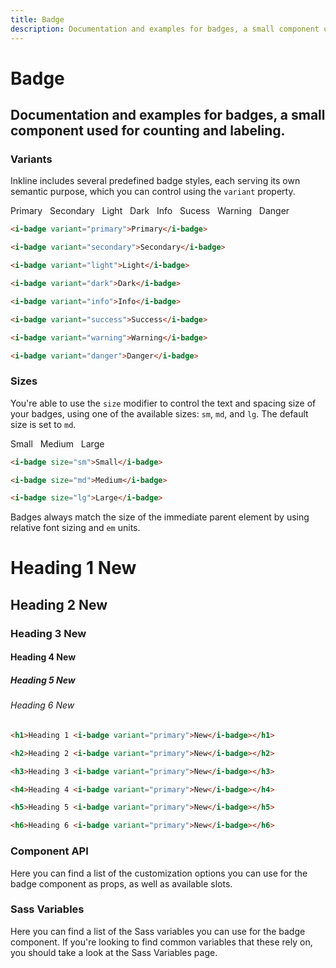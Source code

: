 ```yaml
---
title: Badge
description: Documentation and examples for badges, a small component used for counting and labeling.
---
```


# Badge
## Documentation and examples for badges, a small component used for counting and labeling.

### Variants
Inkline includes several predefined badge styles, each serving its own semantic purpose, which you can control using the `variant` property.

<i-code title="Badge Variants">
<i-tab type="preview">
    <i-badge variant="primary">
        Primary
    </i-badge>&nbsp; 
    <i-badge variant="secondary">
        Secondary
    </i-badge>&nbsp; 
    <i-badge variant="light">
        Light
    </i-badge>&nbsp; 
    <i-badge variant="dark">
        Dark
    </i-badge>&nbsp; 
    <i-badge variant="info">
        Info
    </i-badge>&nbsp; 
    <i-badge variant="success">
        Sucess
    </i-badge>&nbsp; 
    <i-badge variant="warning">
        Warning
    </i-badge>&nbsp; 
    <i-badge variant="danger">
        Danger
    </i-badge>
</i-tab>
<i-tab type="html">

~~~html
<i-badge variant="primary">Primary</i-badge>
~~~
~~~html
<i-badge variant="secondary">Secondary</i-badge>
~~~
~~~html
<i-badge variant="light">Light</i-badge>
~~~
~~~html
<i-badge variant="dark">Dark</i-badge>
~~~
~~~html
<i-badge variant="info">Info</i-badge>
~~~
~~~html
<i-badge variant="success">Success</i-badge>
~~~
~~~html
<i-badge variant="warning">Warning</i-badge>
~~~
~~~html
<i-badge variant="danger">Danger</i-badge>
~~~

</i-tab>
</i-code>

### Sizes

You're able to use the `size` modifier to control the text and spacing size of your badges, using one of the available sizes: `sm`, `md`, and `lg`. The default size is set to `md`.

<i-code title="Badge Sizes">
<i-tab type="preview">
    <i-badge size="sm">
        Small
    </i-badge>&nbsp; 
    <i-badge size="md">
        Medium
    </i-badge>&nbsp; 
    <i-badge size="lg">
        Large
    </i-badge>
</i-tab>
<i-tab type="html">

~~~html
<i-badge size="sm">Small</i-badge>
~~~
~~~html
<i-badge size="md">Medium</i-badge>
~~~
~~~html
<i-badge size="lg">Large</i-badge>
~~~

</i-tab>
</i-code>

Badges always match the size of the immediate parent element by using relative font sizing and `em` units.

<i-code title="Badge Heading Sizes">
<i-tab type="preview">
    <h1 class="_margin-top-0">Heading 1 <i-badge variant="primary">New</i-badge></h1>
    <h2 class="_margin-top-0">Heading 2 <i-badge variant="primary">New</i-badge></h2>
    <h3 class="_margin-top-0">Heading 3 <i-badge variant="primary">New</i-badge></h3>
    <h4 class="_margin-top-0">Heading 4 <i-badge variant="primary">New</i-badge></h4>
    <h5 class="_margin-top-0">Heading 5 <i-badge variant="primary">New</i-badge></h5>
    <h6 class="_margin-top-0">Heading 6 <i-badge variant="primary">New</i-badge></h6>
</i-tab>
<i-tab type="html">

~~~html
<h1>Heading 1 <i-badge variant="primary">New</i-badge></h1>
~~~
~~~html
<h2>Heading 2 <i-badge variant="primary">New</i-badge></h2>
~~~
~~~html
<h3>Heading 3 <i-badge variant="primary">New</i-badge></h3>
~~~
~~~html
<h4>Heading 4 <i-badge variant="primary">New</i-badge></h4>
~~~
~~~html
<h5>Heading 5 <i-badge variant="primary">New</i-badge></h5>
~~~
~~~html
<h6>Heading 6 <i-badge variant="primary">New</i-badge></h6>
~~~

</i-tab>
</i-code>


### Component API
Here you can find a list of the customization options you can use for the badge component as props, as well as available slots.

<i-code title="Badge API" expanded markup="i-badge" link="https://github.com/inkline/inkline/tree/master/packages/inkline/src/components/IBadge">
    <i-tab type="props">
        <api-table>
            <api-table-row>
                <template slot="property">size</template>
                <template slot="description">Sets the size of the badge component.</template>
                <template slot="type"><code>String</code></template>
                <template slot="values"><code>sm</code>, <code>md</code>, <code>lg</code></template>
                <template slot="default"><code>md</code></template>
            </api-table-row>
            <api-table-row>
                <template slot="property">variant</template>
                <template slot="description">Sets the color variant of the badge component.</template>
                <template slot="type"><code>String</code></template>
                <template slot="values"><code>primary</code>, <code>secondary</code>, <code>light</code>, <code>dark</code>, <code>success</code>, <code>danger</code>, <code>warning</code>, <code>info</code></template>
                <template slot="default"><code>primary</code></template>
            </api-table-row>
        </api-table>
    </i-tab>
    <i-tab type="slots">
        <api-table>
            <api-table-row>
                <template slot="slot">default</template>
                <template slot="description">Slot for badge default content.</template>
            </api-table-row>
        </api-table>
    </i-tab>
</i-code>


### Sass Variables
Here you can find a list of the Sass variables you can use for the badge component. If you're looking to find common variables that these rely on, you should take a look at the <nuxt-link :to="{ name: 'docs-core-sass-variables' }">Sass Variables</nuxt-link> page.

<i-code title="Badge" expanded>
    <i-tab type="scss">
        <api-table>
            <api-table-row>
                <template slot="property">$badge-font-size</template>
                <template slot="default"><code>('sm': 65%, 'md': 75%, 'lg': 85%)</code></template>
            </api-table-row>
            <api-table-row>
                <template slot="property">$badge-font-weight</template>
                <template slot="default"><code>font-weight(bold)</code></template>
            </api-table-row>
            <api-table-row>
                <template slot="property">$badge-line-height</template>
                <template slot="default"><code>$line-height</code></template>
            </api-table-row>
            <api-table-row>
                <template slot="property">$badge-border-width</template>
                <template slot="default"><code>$border-width</code></template>
            </api-table-row>
            <api-table-row>
                <template slot="property">$badge-border-radius</template>
                <template slot="default"><code>$border-radius</code></template>
            </api-table-row>
            <api-table-row>
                <template slot="property">$badge-padding-base</template>
                <template slot="default"><code>$spacer-1-2 $spacer-2-3</code></template>
            </api-table-row>
            <api-table-row>
                <template slot="property">$badge-padding</template>
                <template slot="default"><code>size-map($badge-padding-base, $sizes, $size-multipliers)</code></template>
            </api-table-row>
            <api-table-row>
                <template slot="property">$badge-pill-border-radius</template>
                <template slot="default"><code>10rem</code></template>
            </api-table-row>
            <api-table-row>
                <template slot="property">$badge-variants</template>
                <template slot="default"><code>('brand', 'monochrome', 'state')</code></template>
            </api-table-row>
            <api-table-row>
                <template slot="property">$badge-variant-color-light</template>
                <template slot="default"><code>$variant-color-light</code></template>
            </api-table-row>
            <api-table-row>
                <template slot="property">$badge-variant-color-dark</template>
                <template slot="default"><code>$variant-color-dark</code></template>
            </api-table-row>
        </api-table>
    </i-tab>
</i-code> 
